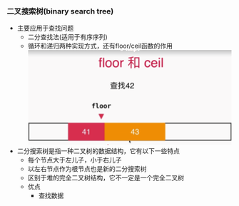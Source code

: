 ### 二叉搜索树(binary search tree)
+ 主要应用于查找问题
	* 二分查找法(适用于有序序列)
	* 循环和递归两种实现方式，还有floor/ceil函数的作用
	![floor/ceil函数](./../../source/binarysearch.png)
+ 二分搜索树是指一种二叉树的数据结构，它有以下一些特点
	* 每个节点大于左儿子，小于右儿子
	* 以左右节点作为根节点也是新的二分搜索树
	* 区别于堆的完全二叉树结构，它不一定是一个完全二叉树
	* 优点
		+ 查找数据